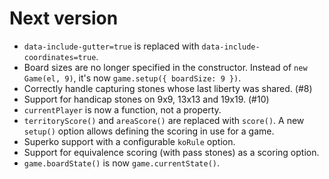 # Next version

* `data-include-gutter=true` is replaced with `data-include-coordinates=true`.
* Board sizes are no longer specified in the constructor. Instead of `new Game(el, 9)`, it's now `game.setup({ boardSize: 9 })`.
* Correctly handle capturing stones whose last liberty was shared. (#8)
* Support for handicap stones on 9x9, 13x13 and 19x19. (#10)
* `currentPlayer` is now a function, not a property.
* `territoryScore()` and `areaScore()` are replaced with `score()`. A new `setup()` option allows defining the scoring in use for a game.
* Superko support with a configurable `koRule` option.
* Support for equivalence scoring (with pass stones) as a scoring option.
* `game.boardState()` is now `game.currentState()`.
